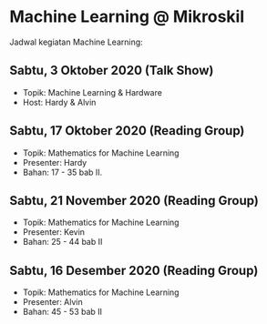 # Machine Learning @ Mikroskil
Jadwal kegiatan Machine Learning:

## Sabtu, 3 Oktober 2020 (Talk Show)
- Topik: Machine Learning & Hardware
- Host: Hardy & Alvin

## Sabtu, 17 Oktober 2020 (Reading Group)
- Topik: Mathematics for Machine Learning
- Presenter: Hardy
- Bahan: 17 - 35 bab II.

## Sabtu, 21 November 2020 (Reading Group)
- Topik: Mathematics for Machine Learning
- Presenter: Kevin
- Bahan: 25 - 44 bab II

## Sabtu, 16 Desember 2020 (Reading Group)
- Topik: Mathematics for Machine Learning
- Presenter: Alvin
- Bahan: 45 - 53 bab II
